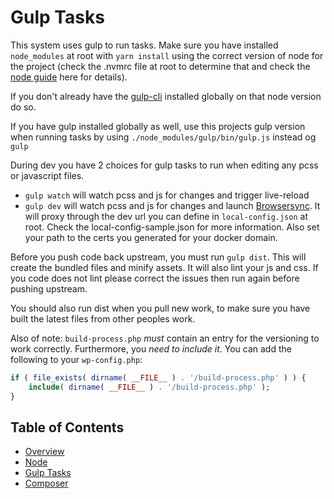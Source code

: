 # Gulp Tasks

This system uses gulp to run tasks. Make sure you have installed `node_modules` at root with `yarn install` using the correct version of node for the project (check the .nvmrc file at root to determine that and check the [node guide](/docs/build/node.md) here for details).

If you don't already have the [gulp-cli](https://www.npmjs.com/package/gulp-cli) installed globally on that node version do so.

If you have gulp installed globally as well, use this projects gulp version when running tasks by using `./node_modules/gulp/bin/gulp.js` instead og `gulp`

During dev you have 2 choices for gulp tasks to run when editing any pcss or javascript files.

* `gulp watch` will watch pcss and js for changes and trigger live-reload
* `gulp dev` will watch pcss and js for changes and launch [Browsersync](https://www.browsersync.io/). It will proxy through the dev url you can define in `local-config.json` at root. Check the local-config-sample.json for more information. Also set your path to the certs you generated for your docker domain.

Before you push code back upstream, you must run `gulp dist`. This will create the bundled files and minify assets. It will also lint your js and css. If you code does not lint please correct the issues then run again before pushing upstream.

You should also run dist when you pull new work, to make sure you have built the latest files from other peoples work.

Also of note: `build-process.php` *must* contain an entry for the versioning to work correctly. Furthermore, you _need to include it_. You can add the following to your `wp-config.php`:

```php
if ( file_exists( dirname( __FILE__ ) . '/build-process.php' ) ) {
	include( dirname( __FILE__ ) . '/build-process.php' );
}
```

## Table of Contents

* [Overview](/docs/build/README.md)
* [Node](/docs/build/node.md)
* [Gulp Tasks](/docs/build/gulp.md)
* [Composer](/docs/build/composer.md)

